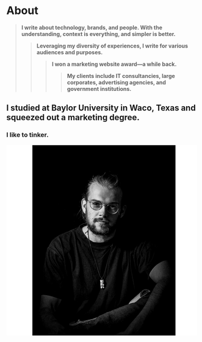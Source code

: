 # About

> **I write about technology, brands, and people. With the understanding, context is everything, and simpler is better.**
>> **Leveraging my diversity of experiences, I write for various audiences and purposes.**
>>> **I won a marketing website award—a while back.**
>>>> **My clients include IT consultancies, large corporates, advertising agencies, and government institutions.**

## I studied at Baylor University in Waco, Texas and squeezed out a marketing degree.

### I like to tinker.

![Portrait](/static/img/Me2.png)
